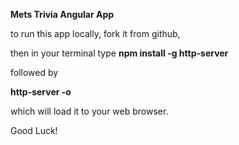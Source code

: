 **Mets Trivia Angular App**


to run this app locally, 
fork it from github,

then in your terminal type
**npm install -g http-server**

followed by 

**http-server -o**

which will load it to your web browser.

Good Luck!